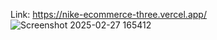 Link: https://nike-ecommerce-three.vercel.app/
![Screenshot 2025-02-27 165412](https://github.com/user-attachments/assets/90f0c832-3d2d-4526-864b-de7981faf67c)
